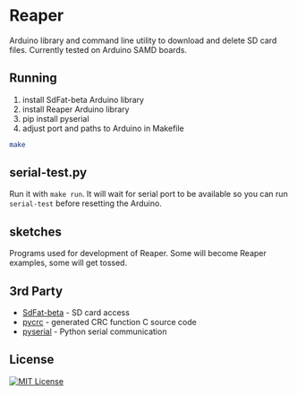 # Reaper

Arduino library and command line utility to download and delete SD card files.
Currently tested on Arduino SAMD boards.

## Running

1. install SdFat-beta Arduino library
1. install Reaper Arduino library
1. pip install pyserial
1. adjust port and paths to Arduino in Makefile

```bash
make
```

## serial-test.py

Run it with `make run`. It will wait for serial port to be available so you can
run `serial-test` before resetting the Arduino.

## sketches

Programs used for development of Reaper. Some will become Reaper examples, some
will get tossed.


## 3rd Party

- [SdFat-beta](https://github.com/greiman/SdFat-beta) - SD card access
- [pycrc](https://github.com/tpircher/pycrc) - generated CRC function C source code
- [pyserial]() - Python serial communication

## License
[![MIT License](http://img.shields.io/badge/license-MIT-blue.svg?style=flat)](LICENSE)
